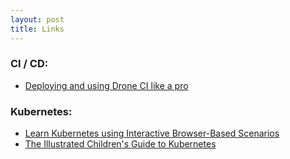 ```yaml
---
layout: post
title: Links
---
```


### CI / CD:
* [Deploying and using Drone CI like a pro](https://medium.com/prodopsio/how-i-helped-my-company-ship-features-10-times-faster-and-made-dev-and-ops-win-a758a83b530c)

### Kubernetes:

* [Learn Kubernetes using Interactive Browser-Based Scenarios](https://www.katacoda.com/courses/kubernetes)
* [The Illustrated Children's Guide to Kubernetes](https://www.youtube.com/watch?v=4ht22ReBjno)

